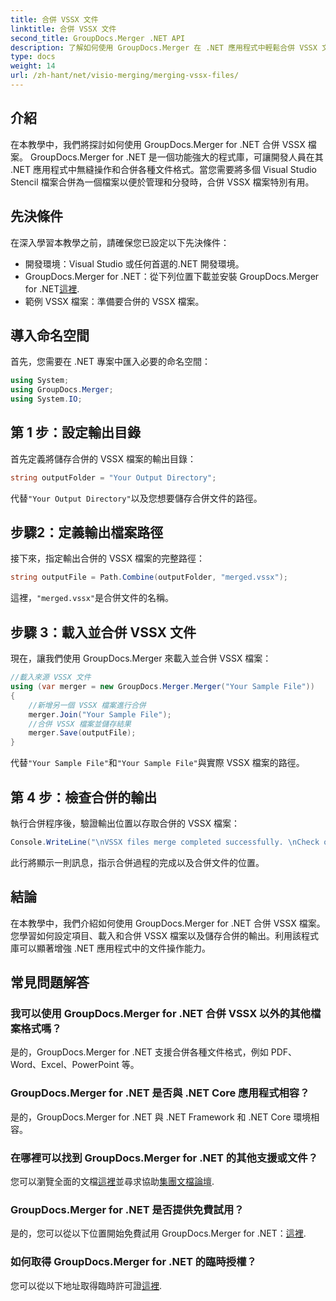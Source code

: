 ```yaml
---
title: 合併 VSSX 文件
linktitle: 合併 VSSX 文件
second_title: GroupDocs.Merger .NET API
description: 了解如何使用 GroupDocs.Merger 在 .NET 應用程式中輕鬆合併 VSSX 文件，從而提高文件管理效率。
type: docs
weight: 14
url: /zh-hant/net/visio-merging/merging-vssx-files/
---
```

## 介紹
在本教學中，我們將探討如何使用 GroupDocs.Merger for .NET 合併 VSSX 檔案。 GroupDocs.Merger for .NET 是一個功能強大的程式庫，可讓開發人員在其 .NET 應用程式中無縫操作和合併各種文件格式。當您需要將多個 Visual Studio Stencil 檔案合併為一個檔案以便於管理和分發時，合併 VSSX 檔案特別有用。
## 先決條件
在深入學習本教學之前，請確保您已設定以下先決條件：
- 開發環境：Visual Studio 或任何首選的.NET 開發環境。
-  GroupDocs.Merger for .NET：從下列位置下載並安裝 GroupDocs.Merger for .NET[這裡](https://releases.groupdocs.com/merger/net/).
- 範例 VSSX 檔案：準備要合併的 VSSX 檔案。

## 導入命名空間
首先，您需要在 .NET 專案中匯入必要的命名空間：
```csharp
using System; 
using GroupDocs.Merger;
using System.IO;
```
## 第 1 步：設定輸出目錄
首先定義將儲存合併的 VSSX 檔案的輸出目錄：
```csharp
string outputFolder = "Your Output Directory";
```
代替`"Your Output Directory"`以及您想要儲存合併文件的路徑。
## 步驟2：定義輸出檔案路徑
接下來，指定輸出合併的 VSSX 檔案的完整路徑：
```csharp
string outputFile = Path.Combine(outputFolder, "merged.vssx");
```
這裡，`"merged.vssx"`是合併文件的名稱。
## 步驟 3：載入並合併 VSSX 文件
現在，讓我們使用 GroupDocs.Merger 來載入並合併 VSSX 檔案：
```csharp
//載入來源 VSSX 文件
using (var merger = new GroupDocs.Merger.Merger("Your Sample File"))
{
    //新增另一個 VSSX 檔案進行合併
    merger.Join("Your Sample File");
    //合併 VSSX 檔案並儲存結果
    merger.Save(outputFile);
}
```
代替`"Your Sample File"`和`"Your Sample File"`與實際 VSSX 檔案的路徑。
## 第 4 步：檢查合併的輸出
執行合併程序後，驗證輸出位置以存取合併的 VSSX 檔案：
```csharp
Console.WriteLine("\nVSSX files merge completed successfully. \nCheck output in {0}", outputFolder);
```
此行將顯示一則訊息，指示合併過程的完成以及合併文件的位置。

## 結論
在本教學中，我們介紹如何使用 GroupDocs.Merger for .NET 合併 VSSX 檔案。您學習如何設定項目、載入和合併 VSSX 檔案以及儲存合併的輸出。利用該程式庫可以顯著增強 .NET 應用程式中的文件操作能力。

## 常見問題解答
### 我可以使用 GroupDocs.Merger for .NET 合併 VSSX 以外的其他檔案格式嗎？
是的，GroupDocs.Merger for .NET 支援合併各種文件格式，例如 PDF、Word、Excel、PowerPoint 等。
### GroupDocs.Merger for .NET 是否與 .NET Core 應用程式相容？
是的，GroupDocs.Merger for .NET 與 .NET Framework 和 .NET Core 環境相容。
### 在哪裡可以找到 GroupDocs.Merger for .NET 的其他支援或文件？
您可以瀏覽全面的文檔[這裡](https://reference.groupdocs.com/merger/net/)並尋求協助[集團文檔論壇](https://forum.groupdocs.com/c/merger/32).
### GroupDocs.Merger for .NET 是否提供免費試用？
是的，您可以從以下位置開始免費試用 GroupDocs.Merger for .NET：[這裡](https://releases.groupdocs.com/).
### 如何取得 GroupDocs.Merger for .NET 的臨時授權？
您可以從以下地址取得臨時許可證[這裡](https://purchase.groupdocs.com/temporary-license/).
